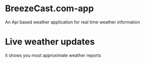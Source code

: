 # BreezeCast.com-app
 An Api based weather application for real time weather information

# Live weather updates
 it shows you most approximate weather reports
